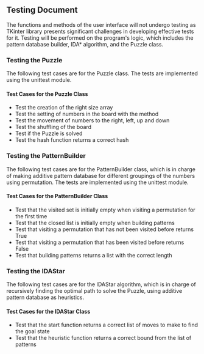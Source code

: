 ## Testing Document

The functions and methods of the user interface will not undergo testing as TKinter library presents significant challenges in developing effective tests for it. Testing will be performed on the program's logic, which includes the pattern database builder, IDA* algorithm, and the Puzzle class.

### Testing the Puzzle

The following test cases are for the Puzzle class. The tests are implemented using the unittest module.

#### Test Cases for the Puzzle Class

* Test the creation of the right size array
* Test the setting of numbers in the board with the method 
* Test the movement of numbers to the right, left, up and down 
* Test the shuffling of the board
* Test if the Puzzle is solved
* Test the hash function returns a correct hash

### Testing the PatternBuilder 

The following test cases are for the PatternBuilder class, which is in charge of making additive pattern database for different groupings of the numbers using permutation. The tests are implemented using the unittest module.

#### Test Cases for the PatternBuilder Class

* Test that the visited set is initially empty when visiting a permutation for the first time
* Test that the closed list is initially empty when building patterns
* Test that visiting a permutation that has not been visited before returns True
* Test that visiting a permutation that has been visited before returns False
* Test that building patterns returns a list with the correct length

### Testing the IDAStar

The following test cases are for the IDAStar algorithm, which is in charge of recursively finding the optimal path to solve the Puzzle, using additive pattern database as heuristics.

#### Test Cases for the IDAStar Class

* Test that the start function returns a correct list of moves to make to find the goal state
* Test that the heuristic function returns a correct bound from the list of patterns